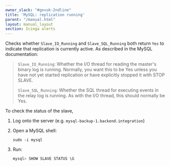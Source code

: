 ```yaml
---
owner_slack: "#govuk-2ndline"
title: 'MySQL: replication running'
parent: "/manual.html"
layout: manual_layout
section: Icinga alerts
---
```


Checks whether `Slave_IO_Running` and `Slave_SQL_Running` both return
`Yes` to indicate that replication is currently active. As described in
the MySQL documentation:

> `Slave_IO_Running`: Whether the I/O thread for reading the master's
> binary log is running. Normally, you want this to be Yes unless you
> have not yet started replication or have explicitly stopped it with
> STOP SLAVE.
>
> `Slave_SQL_Running`: Whether the SQL thread for executing events in
> the relay log is running. As with the I/O thread, this should normally
> be Yes.

To check the status of the slave,

1. Log onto the server (e.g. `mysql-backup-1.backend.integration`)
2. Open a MySQL shell:

    ```
    sudo -i mysql
    ```

3. Run:

    ```sql
    mysql> SHOW SLAVE STATUS \G
    ```
